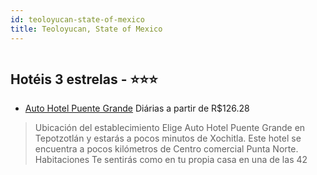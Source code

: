 ```yaml
---
id: teoloyucan-state-of-mexico
title: Teoloyucan, State of Mexico
---
```


<center><img src="http://cdn.smyrooms.com/cloudcontent/fotos/agregadorHotelero/0024/97171/2497171/1.jpg?f=15091786" alt="" /></center>


## Hotéis 3 estrelas - ⭐️⭐️⭐️

-    [Auto Hotel Puente Grande](https://www.hurb.com/hoteis/teoloyucan/auto-hotel-puente-grande-JNP-JP517327?cmp=18055) Diárias a partir de R$126.28
   > Ubicación del establecimiento Elige Auto Hotel Puente Grande en Tepotzotlán y estarás a pocos minutos de Xochitla. Este hotel se encuentra a pocos kilómetros de Centro comercial Punta Norte. Habitaciones Te sentirás como en tu propia casa en una de las 42
